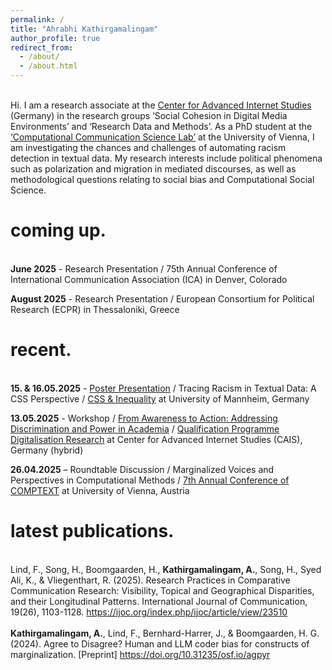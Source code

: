 ```yaml
---
permalink: /
title: "Ahrabhi Kathirgamalingam"
author_profile: true
redirect_from: 
  - /about/
  - /about.html
---
```


<br />
Hi. I am a research associate at the <a href="https://www.cais-research.de/" target="_blank">Center for Advanced Internet Studies</a> (Germany) in the research groups ‘Social Cohesion in Digital Media Environments’ and ‘Research Data and Methods’. As a PhD student at the <a href="https://compcommlab.univie.ac.at/" target="_blank">‘Computational Communication Science Lab’</a> at the University of Vienna, I am investigating the chances and challenges of automating racism detection in textual data. My research interests include political phenomena such as polarization and migration in mediated discourses, as well as methodological questions relating to social bias and Computational Social Science.<br>


coming up.
======
<br><b>June 2025</b> - Research Presentation / 75th Annual Conference of International Communication Association (ICA) in Denver, Colorado

<b>August 2025</b> - Research Presentation / European Consortium for Political Research (ECPR) in Thessaloniki, Greece


recent.
======
<br><b>15. & 16.05.2025</b> - <a href="files/Inequality_CSS_Kathirgamalingam_Poster.pdf" target ="_blank">Poster Presentation</a> / Tracing Racism in Textual Data: A CSS Perspective / <a href ="https://computational-social-science.org/workshops/2025.html" target="_blank">CSS & Inequality</a> at University of Mannheim, Germany

<b>13.05.2025</b> - Workshop / <a href="https://www.cais-research.de/event/module-4-advanced-segment-workshop-from-awareness-to-action-addressing-discrimination-and-power-in-academia/" target="_blank">From Awareness to Action: Addressing Discrimination and Power in Academia</a> / <a href="https://www.cais-research.de/en/institute/promoting-young-talent/qpd/" target ="_blank">Qualification Programme Digitalisation Research</a> at Center for Advanced Internet Studies (CAIS), Germany (hybrid)

<b>26.04.2025</b> – Roundtable Discussion / Marginalized Voices and Perspectives in Computational Methods / <a href="https://www.comptextconference.org/7th-annual-comptext-conference-2025/" target="_blank">7th Annual Conference of COMPTEXT</a> at University of Vienna, Austria


latest publications.
======
<br>Lind, F., Song, H., Boomgaarden, H., <b>Kathirgamalingam, A.</b>, Song, H., Syed Ali, K., & Vliegenthart, R. (2025). Research Practices in Comparative Communication Research: Visibility, Topical and Geographical Disparities, and their Longitudinal Patterns. International Journal of Communication, 19(26), 1103-1128. <a href="https://ijoc.org/index.php/ijoc/article/view/23510" target="_blank">https://ijoc.org/index.php/ijoc/article/view/23510</a>
<br><br>
<b>Kathirgamalingam, A.</b>, Lind, F., Bernhard-Harrer, J., & Boomgaarden, H. G. (2024). Agree to Disagree? Human and LLM coder bias for constructs of marginalization. [Preprint] <a href="https://doi.org/10.31235/osf.io/agpyr" target="_blank">https://doi.org/10.31235/osf.io/agpyr</a> 
<br><br>
